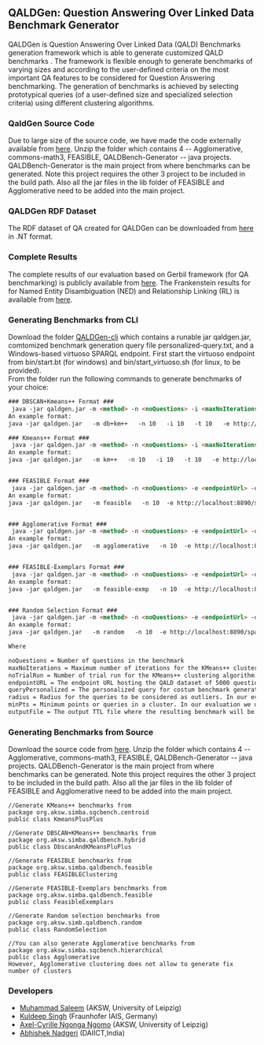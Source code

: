 ## QALDGen: Question Answering Over Linked Data Benchmark Generator

QALDGen is Question Answering Over Linked Data (QALD) Benchmarks generation framework which is able to generate customized QALD benchmarks . The framework is flexible enough to generate benchmarks of varying sizes and according to the user-defined criteria on the most important QA features to be considered for Question Answering benchmarking. The generation of benchmarks is achieved by selecting prototypical queries (of a user-defined size and specialized selection criteria) using different clustering algorithms. 

### QaldGen Source Code 
Due to large size of the source code, we have made the code externally available from [here](https://hobbitdata.informatik.uni-leipzig.de/benchmarks-data/QALDGen-cli.zip). Unzip the folder which contains 4 -- Agglomerative, commons-math3, FEASIBLE, QALDBench-Generator -- java projects. QALDBench-Generator is the main project from where benchmarks can be generated. Note this project requires the other 3 project to be included in the build path. Also all the jar files in the lib folder of FEASIBLE and Agglomerative need to be added into the main project.

### QALDGen RDF Dataset
The RDF dataset of QA created for QALDGen can be downloaded from [here](https://github.com/dice-group/QALD-Generator/blob/master/QaldGen-RDF.zip) in .NT format. 

### Complete Results
The complete results of our evaluation based on Gerbil framework (for QA benchmarking) is publicly available from [here](http://gerbil-qa.aksw.org/gerbil/experiment?id=201903190000). The Frankenstein results for for Named Entity Disambiguation (NED) and Relationship Linking (RL) is available from [here](https://drive.google.com/drive/folders/1sdPX5zW1ELG3j0A6saGlLU1olFNZF1Yb). 
 

 ### Generating Benchmarks from CLI
Download the folder [QALDGen-cli](https://hobbitdata.informatik.uni-leipzig.de/benchmarks-data/QALDGen-cli.zip) which contains a runable jar qaldgen.jar, comtomized benchmark generation query file personalized-query.txt, and a Windows-based virtuoso SPARQL endpoint. First start the virtuoso endpoint from bin/start.bt (for windows) and bin/start_virtuoso.sh (for linux, to be provided).  
From the folder run the following commands to generate benchmarks of your choice: 
```html
### DBSCAN+Kmeans++ Format ### 
 java -jar qaldgen.jar -m <method> -n <noQuestions> -i <maxNoIterations> -t <noTrialRun> -e <endpointUrl> -q <queryPersonalized> -r <radius> -p <minPts> -o <outputFile>
An example format: 
java -jar qaldgen.jar   -m db+km++   -n 10   -i 10   -t 10   -e http://localhost:8890/sparql   -q personalized-query.txt   -r 1   -p 1   -o db+km++-10qa-benchmark.ttl

### Kmeans++ Format ### 
 java -jar qaldgen.jar -m <method> -n <noQuestions> -i <maxNoIterations> -t <noTrialRun> -e <endpointUrl> -q <queryPersonalized> -o <outputFile>
An example format: 
java -jar qaldgen.jar   -m km++   -n 10   -i 10   -t 10   -e http://localhost:8890/sparql   -q personalized-query.txt   -o km++-10qa-benchmark.ttl


### FEASIBLE Format ### 
 java -jar qaldgen.jar -m <method> -n <noQuestions> -e <endpointUrl> -q <queryPersonalized> -o <outputFile>
An example format: 
java -jar qaldgen.jar   -m feasible   -n 10  -e http://localhost:8890/sparql   -q personalized-query.txt   -o feasible-10qa-benchmark.ttl


### Agglomerative Format ### 
 java -jar qaldgen.jar -m <method> -n <noQuestions> -e <endpointUrl> -q <queryPersonalized> -o <outputFile>
An example format: 
java -jar qaldgen.jar   -m agglomerative   -n 10  -e http://localhost:8890/sparql   -q personalized-query.txt   -o agglomerative-10qa-benchmark.ttl


### FEASIBLE-Exemplars Format ### 
 java -jar qaldgen.jar -m <method> -n <noQuestions> -e <endpointUrl> -q <queryPersonalized> -o <outputFile>
An example format: 
java -jar qaldgen.jar   -m feasible-exmp   -n 10  -e http://localhost:8890/sparql   -q personalized-query.txt   -o feasible-exmp-10qa-benchmark.ttl


### Random Selection Format ### 
 java -jar qaldgen.jar -m <method> -n <noQuestions> -e <endpointUrl> -q <queryPersonalized> -o <outputFile>
An example format: 
java -jar qaldgen.jar   -m random   -n 10  -e http://localhost:8890/sparql   -q personalized-query.txt   -o random-10qa-benchmark.ttl

Where

noQuestions = Number of questions in the benchmark
maxNoIterations = Maximum number of iterations for the KMeans++ clustering algorithm. In our evaluation we used maxNoIterations = 10. 
noTrialRun = Number of trial run for the KMeans++ clustering algorithm. In our evaluation we used noTrialRun = 10.
endpointURL = The endpoint URL hosting the QALD dataset of 5000 questions. The benchmarks are generated from these questions. 
queryPersonalized = The personalized query for costum benchmark generation
radius = Radius for the queries to be considered as outliers. In our evaluation we used radius = 1
minPts = Minimum points or queries in a cluster. In our evaluation we used min. points = 1
outputFile = The output TTL file where the resulting benchmark will be printed

```
### Generating Benchmarks from Source 
Download the source code from [here](https://hobbitdata.informatik.uni-leipzig.de/benchmarks-data/QALDGen-cli.zip). Unzip the folder which contains 4 -- Agglomerative, commons-math3, FEASIBLE, QALDBench-Generator -- java projects. QALDBench-Generator is the main project from where benchmarks can be generated. Note this project requires the other 3 project to be included in the build path. Also all the jar files in the lib folder of FEASIBLE and Agglomerative need to be added into the main project.
```
//Generate KMeans++ benchmarks from 
package org.aksw.simba.sqcbench.centroid
public class KmeansPlusPlus 

//Generate DBSCAN+KMeans++ benchmarks from 
package org.aksw.simba.qaldbench.hybrid
public class DbscanAndKMeansPluPlus 

//Generate FEASIBLE benchmarks from 
package org.aksw.simba.qaldbench.feasible
public class FEASIBLEClustering 

//Generate FEASIBLE-Exemplars benchmarks from 
package org.aksw.simba.qaldbench.feasible
public class FeasibleExemplars

//Generate Random selection benchmarks from 
package org.aksw.simb.qaldbench.random
public class RandomSelection

//You can also generate Agglomerative benchmarks from 
package org.aksw.simba.sqcbench.hierarchical
public class Agglomerative
However, Agglomerative clustering does not allow to generate fix number of clusters
```
### Developers
  * [Muhammad Saleem](https://sites.google.com/site/saleemsweb/) (AKSW, University of Leipzig) 
  * [Kuldeep Singh](https://oyekuldeep.wordpress.com/) (Fraunhofer IAIS, Germany)
  * [Axel-Cyrille Ngonga Ngomo](http://aksw.org/AxelNgonga.html) (AKSW, University of Leipzig)
   * [Abhishek Nadgeri](https://nadgeri14.github.io/) (DAIICT,India)

